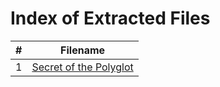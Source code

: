 # Index of Extracted Files

| **#** | **Filename** | 
|---|------------|
| 1 | [Secret of the Polyglot](./Secret%20of%20the%20Polyglot.md) | 

